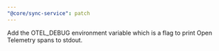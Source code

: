 ```yaml
---
"@core/sync-service": patch
---
```


Add the OTEL_DEBUG environment variable which is a flag to print Open Telemetry spans to stdout.
